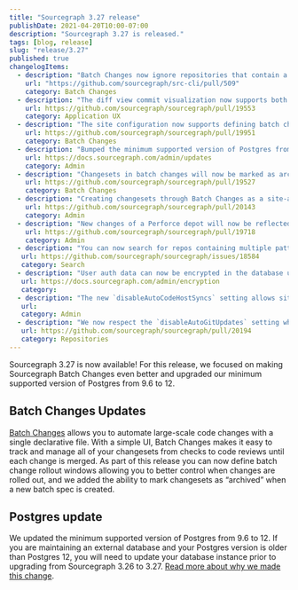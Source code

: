 ```yaml
---
title: "Sourcegraph 3.27 release"
publishDate: 2021-04-20T10:00-07:00
description: "Sourcegraph 3.27 is released."
tags: [blog, release]
slug: "release/3.27"
published: true
changelogItems:
  - description: "Batch Changes now ignore repositories that contain a `.batchignore` file."
    url: "https://github.com/sourcegraph/src-cli/pull/509"
    category: Batch Changes
  - description: "The diff view commit visualization now supports both split and unified views, including hovers, go-to-definition, and find-references."
    url: https://github.com/sourcegraph/sourcegraph/pull/19553
    category: Application UX
  - description: "The site configuration now supports defining batch change rollout windows, which can be used to slow or disable pushing changesets at particular times of day or days of the week."
    url: https://github.com/sourcegraph/sourcegraph/pull/19951
    category: Batch Changes
  - description: "Bumped the minimum supported version of Postgres from `9.6` to `12`. The upgrade procedure is mostly automated for existing deployments, but may require action if using the single-container deployment or an external database. See the upgrade documentation for your deployment type for detailed instructions."
    url: https://docs.sourcegraph.com/admin/updates
    category: Admin
  - description: "Changesets in batch changes will now be marked as archived instead of being detached when a new batch spec that doesn't include the changesets is applied. Once they're archived users can manually detach them in the UI."
    url: https://github.com/sourcegraph/sourcegraph/pull/19527
    category: Batch Changes
  - description: "Creating changesets through Batch Changes as a site-admin without configured Batch Changes credentials has been deprecated. To avoid any interruptions in changeset creation, please configure user or global credentials before Sourcegraph 3.29."
    url: https://github.com/sourcegraph/sourcegraph/pull/20143
    category: Admin
  - description: "New changes of a Perforce depot will now be reflected in `master` branch after the initial clone."
    url: https://github.com/sourcegraph/sourcegraph/pull/19718
    category: Admin
  - description: "You can now search for repos containing multiple patterns using the built-in `contains` predicate: `repo:contains(...)`, `repo:contains.file(...)`, `repo:contains.content(...)`, and `repo:contains.commit.after(...)`."
   url: https://github.com/sourcegraph/sourcegraph/issues/18584
   category: Search
  - description: "User auth data can now be encrypted in the database using the `encryption.keys` config."
   url: https://docs.sourcegraph.com/admin/encryption
   category:
  - description: "The new `disableAutoCodeHostSyncs` setting allows site admins to disable any periodic background syncing of configured code host connections. That includes syncing of repository metadata (i.e. not git updates, use `disableAutoGitUpdates` for that), permissions and batch changes changesets, but may include other data we'd sync from the code host API in the future."
   url:
   category: Admin
  - description: "We now respect the `disableAutoGitUpdates` setting when cloning or fetching repos on demand and during cleanup tasks that may re-clone old repos."
   url: https://github.com/sourcegraph/sourcegraph/pull/20194
   category: Repositories
---
```


Sourcegraph 3.27 is now available! For this release, we focused on making Sourcegraph Batch Changes even better and upgraded our minimum supported version of Postgres from 9.6 to 12.

## Batch Changes Updates

[Batch Changes](https://about.sourcegraph.com/batch-changes/) allows you to automate large-scale code changes with a single declarative file. With a simple UI, Batch Changes makes it easy to track and manage all of your changesets from checks to code reviews until each change is merged.
As part of this release you can now define batch change rollout windows allowing you to better control when changes are rolled out, and we added the ability to mark changesets as “archived” when a new batch spec is created.

## Postgres update

We updated the minimum supported version of Postgres from 9.6 to 12. If you are maintaining an external database and your Postgres version is older than Postgres 12, you will need to update your database instance prior to upgrading from Sourcegraph 3.26 to 3.27.
[Read more about why we made this change](https://about.sourcegraph.com/blog/postgres-version-update/).
